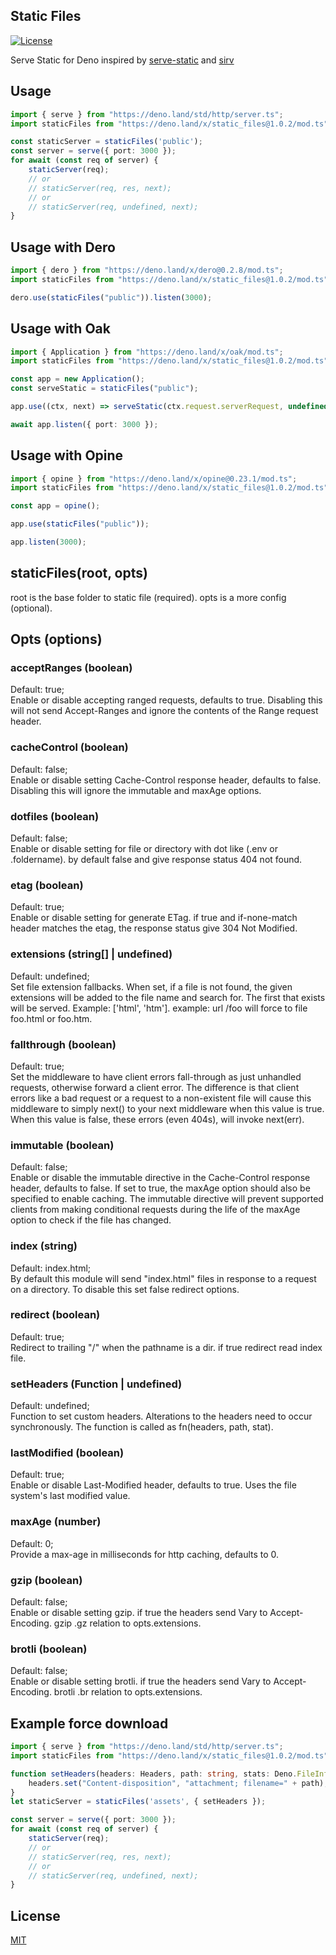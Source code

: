 ## Static Files

[![License](https://img.shields.io/:license-mit-blue.svg)](http://badges.mit-license.org)

Serve Static for Deno inspired by [serve-static](https://github.com/expressjs/serve-static) and [sirv](https://github.com/lukeed/sirv)

## Usage
```ts
import { serve } from "https://deno.land/std/http/server.ts";
import staticFiles from "https://deno.land/x/static_files@1.0.2/mod.ts";

const staticServer = staticFiles('public');
const server = serve({ port: 3000 });
for await (const req of server) {
    staticServer(req);
    // or
    // staticServer(req, res, next);
    // or
    // staticServer(req, undefined, next);
}
```
## Usage with Dero
```ts
import { dero } from "https://deno.land/x/dero@0.2.8/mod.ts";
import staticFiles from "https://deno.land/x/static_files@1.0.2/mod.ts";

dero.use(staticFiles("public")).listen(3000);

```
## Usage with Oak
```ts
import { Application } from "https://deno.land/x/oak/mod.ts";
import staticFiles from "https://deno.land/x/static_files@1.0.2/mod.ts";

const app = new Application();
const serveStatic = staticFiles("public");

app.use((ctx, next) => serveStatic(ctx.request.serverRequest, undefined, next));

await app.listen({ port: 3000 });
```
## Usage with Opine
```ts
import { opine } from "https://deno.land/x/opine@0.23.1/mod.ts";
import staticFiles from "https://deno.land/x/static_files@1.0.2/mod.ts";

const app = opine();

app.use(staticFiles("public"));

app.listen(3000);
```

## staticFiles(root, opts)
root is the base folder to static file (required). opts is a more config (optional).

## Opts (options)
### acceptRanges (boolean)
Default: true;<br>
Enable or disable accepting ranged requests, defaults to true. Disabling this will not send Accept-Ranges and ignore the contents of the Range request header.
### cacheControl (boolean)
Default: false;<br>
Enable or disable setting Cache-Control response header, defaults to false. Disabling this will ignore the immutable and maxAge options.
### dotfiles (boolean)
Default: false;<br>
Enable or disable setting for file or directory with dot like (.env or .foldername). by default false and give response status 404 not found.
### etag (boolean)
Default: true;<br>
Enable or disable setting for generate ETag. if true and if-none-match header matches the etag, the response status give 304 Not Modified.
### extensions (string[] | undefined)
Default: undefined;<br>
Set file extension fallbacks. When set, if a file is not found, the given extensions will be added to the file name and search for. The first that exists will be served. Example: ['html', 'htm']. example: url /foo will force to file foo.html or foo.htm.
### fallthrough (boolean)
Default: true;<br>
Set the middleware to have client errors fall-through as just unhandled requests, otherwise forward a client error. The difference is that client errors like a bad request or a request to a non-existent file will cause this middleware to simply next() to your next middleware when this value is true. When this value is false, these errors (even 404s), will invoke next(err).
### immutable (boolean)
Default: false;<br>
Enable or disable the immutable directive in the Cache-Control response header, defaults to false. If set to true, the maxAge option should also be specified to enable caching. The immutable directive will prevent supported clients from making conditional requests during the life of the maxAge option to check if the file has changed.
### index (string)
Default: index.html;<br>
By default this module will send "index.html" files in response to a request on a directory. To disable this set false redirect options.
### redirect (boolean)
Default: true;<br>
Redirect to trailing "/" when the pathname is a dir. if true redirect read index file.
### setHeaders (Function | undefined)
Default: undefined;<br>
Function to set custom headers. Alterations to the headers need to occur synchronously. The function is called as fn(headers, path, stat).
### lastModified (boolean)
Default: true;<br>
Enable or disable Last-Modified header, defaults to true. Uses the file system's last modified value.
### maxAge (number)
Default: 0;<br>
Provide a max-age in milliseconds for http caching, defaults to 0.
### gzip (boolean)
Default: false;<br>
Enable or disable setting gzip. if true the headers send Vary to Accept-Encoding. gzip .gz relation to opts.extensions.
### brotli (boolean)
Default: false;<br>
Enable or disable setting brotli. if true the headers send Vary to Accept-Encoding. brotli .br relation to opts.extensions.

## Example force download
```ts
import { serve } from "https://deno.land/std/http/server.ts";
import staticFiles from "https://deno.land/x/static_files@1.0.2/mod.ts";

function setHeaders(headers: Headers, path: string, stats: Deno.FileInfo) {
    headers.set("Content-disposition", "attachment; filename=" + path);
}
let staticServer = staticFiles('assets', { setHeaders });

const server = serve({ port: 3000 });
for await (const req of server) {
    staticServer(req);
    // or
    // staticServer(req, res, next);
    // or
    // staticServer(req, undefined, next);
}
```

## License

[MIT](LICENSE)



